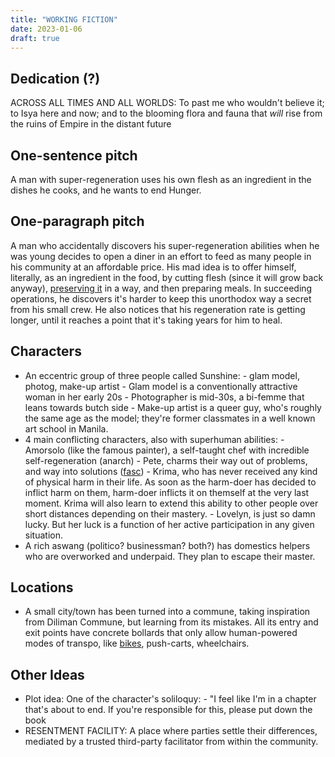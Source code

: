 ```yaml
---
title: "WORKING FICTION"
date: 2023-01-06
draft: true
---
```


## Dedication (?)

ACROSS ALL TIMES AND ALL WORLDS:
To past me who wouldn't believe it;
to Isya here and now;
and to the blooming flora and fauna that *will* rise from the ruins of
Empire in the distant future

## One-sentence pitch

A man with super-regeneration uses his own flesh as an ingredient in the dishes
he cooks, and he wants to end Hunger.

## One-paragraph pitch

A man who accidentally discovers his super-regeneration abilities when
he was young decides to open a diner in an effort to feed as many people
in his community at an affordable price. His mad idea is to offer
himself, literally, as an ingredient in the food, by cutting flesh
(since it will grow back anyway), [preserving it](/meat-preservation) in
a way, and then preparing meals. In succeeding operations, he discovers
it's harder to keep this unorthodox way a secret from his small crew. He
also notices that his regeneration rate is getting longer, until it
reaches a point that it's taking years for him to heal.

## Characters

- An eccentric group of three people called Sunshine:
        - glam model, photog, make-up artist
        - Glam model is a conventionally attractive woman in her early 20s
        - Photographer is mid-30s, a bi-femme that leans towards butch side
        - Make-up artist is a queer guy, who's roughly the same age as the
          model; they're former classmates in a well known art school in Manila.
- 4 main conflicting characters, also with superhuman abilities:
        - Amorsolo (like the famous painter), a self-taught chef with incredible self-regeneration (anarch)
        - Pete, charms their way out of problems, and way into solutions
          ([fasc](/fascism))
        - Krima, who has never received any kind of physical harm in
          their life. As soon as the harm-doer has decided to inflict
          harm on them, harm-doer inflicts it on themself at the very
          last moment. Krima will also learn to extend this ability to
          other people over short distances depending on their mastery.
        - Lovelyn, is just so damn lucky. But her luck is a function of
          her active participation in any given situation.
- A rich aswang (politico? businessman? both?) has domestics helpers who
  are overworked and underpaid. They plan to escape their master.

## Locations

- A small city/town has been turned into a commune, taking inspiration
  from Diliman Commune, but learning from its mistakes. All its entry
  and exit points have concrete bollards that only allow human-powered
  modes of transpo, like [bikes](/bike), push-carts, wheelchairs.

## Other Ideas

- Plot idea: One of the character's soliloquy:
        - "I feel like I'm in a chapter that's about to end.
        If you're responsible for this, please put down the book
- RESENTMENT FACILITY: A place where parties settle their differences,
  mediated by a trusted third-party facilitator from within the
  community.

